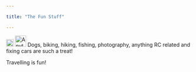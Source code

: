```yaml
---

title: "The Fun Stuff"

---
```


<img src="../website/images/LeMansComp01.jpg" alt="Anything RC Related" title="imageT" width="20px" />  <img src="/website/images/LeMansComp01.jpg" alt="Anything RC Related" title="Title" width="30px" />
Dogs, biking, hiking, fishing, photography, anything RC related and fixing cars are such a treat!  

Travelling is fun!
